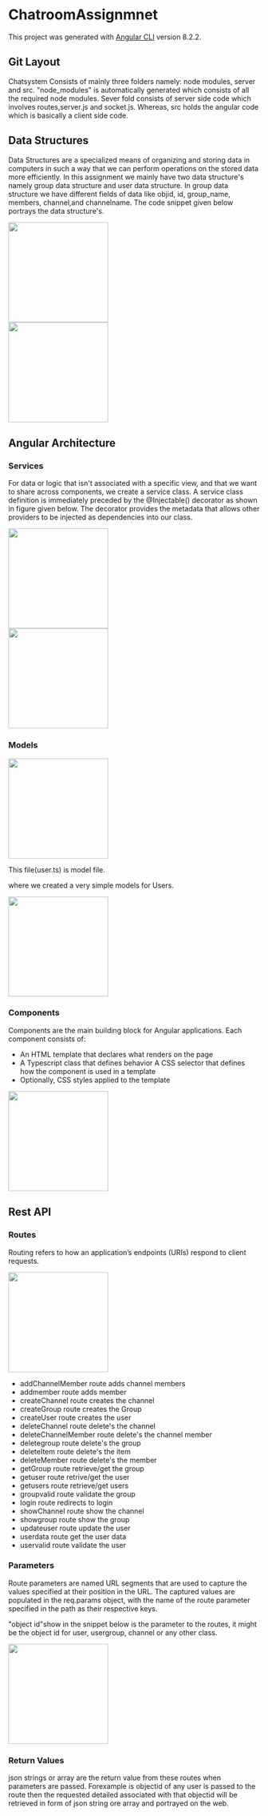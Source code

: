 # ChatroomAssignmnet

This project was generated with [Angular CLI](https://github.com/angular/angular-cli) version 8.2.2.

## Git Layout
 Chatsystem Consists of mainly three folders namely: node modules, server and src. "node_modules" is automatically generated which consists of all the required node modules. Sever fold consists of server side code which involves routes,server.js and socket.js. Whereas, src holds the angular code which is basically a client side code.

 ## Data Structures
 Data Structures are a specialized means of organizing and storing data in computers in such a way that we can perform operations on the stored data more efficiently. In this assignment we mainly have two data structure's namely group data structure and user data structure. In group data structure we have different fields of data like objid, id, group_name, members, channel,and channelname. The code snippet given below portrays the data structure's.

 <img src="images/data_structure_group.JPG" width="200"> </br>
 <img src="images/data_structure_user.JPG" width="200">
 
## Angular Architecture

### Services

For data or logic that isn't associated with a specific view, and that we want to share across components, we create a service class. A service class definition is immediately preceded by the @Injectable() decorator as shown in figure given below. The decorator provides the metadata that allows other providers to be injected as dependencies into our class.

<img src="images/Services_files.JPG" width="200"></br>
<img src="images/group_services.JPG" width="200">

### Models

<img src="images/model_angular.JPG" width="200">

This file(user.ts) is model file. <br/>

where we created a very simple models for Users.

<img src="images/model_angular2.JPG" width="200"></br>

### Components

Components are the main building block for Angular applications. Each component consists of:

* An HTML template that declares what renders on the page
* A Typescript class that defines behavior
A CSS selector that defines how the component is used in a template
* Optionally, CSS styles applied to the template

<img src="images/component_files.JPG" width="200"></br>


## Rest API

### Routes

Routing refers to how an application’s endpoints (URIs) respond to client requests. 

<img src="images/Routes.JPG" width="200"></br>

* addChannelMember route adds channel members
* addmember route adds member
* createChannel route creates  the channel
* createGroup route creates the Group
* createUser route creates the user
* deleteChannel route delete's the channel
* deleteChannelMember route delete's the channel member
* deletegroup route delete's the group
* deleteItem route delete's the item
* deleteMember route delete's the member
* getGroup route retrieve/get the group
* getuser route retrive/get the user
* getusers route retrieve/get users
* groupvalid route validate the group
* login route redirects to login
* showChannel route show the channel
* showgroup route show the group
* updateuser route update the user
* userdata route get the user data
* uservalid route validate the user 

### Parameters

Route parameters are named URL segments that are used to capture the values specified at their position in the URL. The captured values are populated in the req.params object, with the name of the route parameter specified in the path as their respective keys.

"object id"show in the snippet below is the parameter to the routes, it might be the object id for user, usergroup, channel or any other class.

<img src="images/Routes.JPG" width="200">

### Return Values

json strings or array are the return value from these routes when parameters are passed. Forexample is objectid of any user is passed to the route then the requested detailed associated with that objectid will be retrieved in form of json string ore array and portrayed on the web.